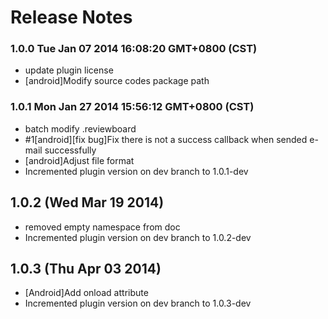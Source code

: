 <!--
#
# Copyright 2012-2013, Polyvi Inc. (http://polyvi.github.io/openxface)
# This program is distributed under the terms of the GNU General Public License.
# 
# This file is part of xFace.
# 
# xFace is free software: you can redistribute it and/or modify
# it under the terms of the GNU General Public License as published by
# the Free Software Foundation, either version 3 of the License, or
# (at your option) any later version.
# 
# xFace is distributed in the hope that it will be useful,
# but WITHOUT ANY WARRANTY; without even the implied warranty of
# MERCHANTABILITY or FITNESS FOR A PARTICULAR PURPOSE.  See the
# GNU General Public License for more details.
# 
# You should have received a copy of the GNU General Public License
# along with xFace.  If not, see <http://www.gnu.org/licenses/>.
#
-->

# Release Notes
### 1.0.0 Tue Jan 07 2014 16:08:20 GMT+0800 (CST)
 *  update plugin license
 *  [android]Modify source codes package path
### 1.0.1 Mon Jan 27 2014 15:56:12 GMT+0800 (CST)
 *  batch modify .reviewboard
 *  #1[android][fix bug]Fix there is not a success callback when sended e-mail successfully
 *  [android]Adjust file format
 *  Incremented plugin version on dev branch to 1.0.1-dev

## 1.0.2 (Wed Mar 19 2014)


 *  removed empty namespace from doc
 *  Incremented plugin version on dev branch to 1.0.2-dev


## 1.0.3 (Thu Apr 03 2014)


 *  [Android]Add onload attribute
 *  Incremented plugin version on dev branch to 1.0.3-dev
